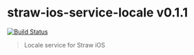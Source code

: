 # straw-ios-service-locale v0.1.1

[![Build Status](https://travis-ci.org/strawjs/straw-ios-service-locale.svg?branch=master)](https://travis-ci.org/strawjs/straw-ios-service-locale)

> Locale service for Straw iOS
